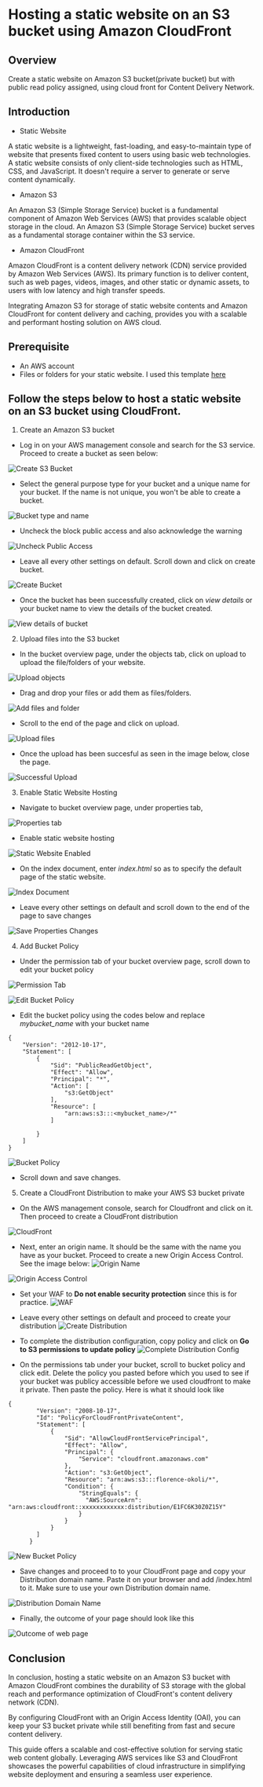 # Hosting a static website on an S3 bucket using Amazon CloudFront

## Overview 
Create a static website on Amazon S3 bucket(private bucket) but with public read policy assigned, using cloud front for Content Delivery Network. 

## Introduction

* Static Website

A static website is a lightweight, fast-loading, and easy-to-maintain type of website that presents fixed content to users using basic web technologies. A static website consists of only client-side technologies such as HTML, CSS, and JavaScript. It doesn't require a server to generate or serve content dynamically.

* Amazon S3

An Amazon S3 (Simple Storage Service) bucket is a fundamental component of Amazon Web Services (AWS) that provides scalable object storage in the cloud. An Amazon S3 (Simple Storage Service) bucket serves as a fundamental storage container within the S3 service. 

* Amazon CloudFront 

Amazon CloudFront is a content delivery network (CDN) service provided by Amazon Web Services (AWS). Its primary function is to deliver content, such as web pages, videos, images, and other static or dynamic assets, to users with low latency and high transfer speeds.

 Integrating Amazon S3 for storage of static website contents and Amazon CloudFront for content delivery and caching, provides you with a scalable and performant hosting solution on AWS cloud.

## Prerequisite

- An AWS account
- Files or folders for your static website. I used this template [here](https://startbootstrap.com/theme/agency)

## Follow the steps below to host a static website on an S3 bucket using CloudFront.

1. Create an Amazon S3 bucket

- Log in on your AWS management console and search for the S3 service. Proceed to create a bucket as seen below:

![Create S3 Bucket](/Images/Image1.png)

- Select the general purpose type for your bucket and a unique name for your bucket. 
If the name is not unique, you won't be able to create a bucket.

![Bucket type and name](/Images/Image2.png)

- Uncheck the block public access and also acknowledge the warning

![Uncheck Public Access](/Images/Image3.png)

- Leave all every other settings on default. Scroll down and click on create bucket.

![Create Bucket](/Images/Image4.png)

- Once the bucket has been successfully created, click on _view details_ or your bucket name to view the details of the bucket created.

![View details of bucket](/Images/Image5.png)

2. Upload files into the S3 bucket

- In the bucket overview page, under the objects tab, click on upload to upload the file/folders of your website.

![Upload objects](/Images/Image6.png)

- Drag and drop your files or add them as files/folders.

![Add files and folder](/Images/Image7.png)

- Scroll to the end of the page and click on upload.

![Upload files](/Images/Image8.png)

- Once the upload has been succesful as seen in the image below, close the page.

![Successful Upload](Images/Image9.png)

3. Enable Static Website Hosting

- Navigate to bucket overview page, under properties tab, 

![Properties tab](/Images/Image10.png) 

- Enable static website hosting

![Static Website Enabled](/Images/Image11.png)

- On the index document, enter _index.html_ so as to specify the default page of the static website.

![Index Document](/Images/Image12.png)

- Leave every other settings on default and scroll down to the end of the page to save changes

![Save Properties Changes](/Images/Image13.png)

4. Add Bucket Policy

- Under the permission tab of your bucket overview page, scroll down to edit your bucket policy

![Permission Tab](/Images/Image14.png)

![Edit Bucket Policy](/Images/Image15.png)

- Edit the bucket policy using the codes below and replace _mybucket_name_ with your bucket name

```
{
    "Version": "2012-10-17",
    "Statement": [
        {
            "Sid": "PublicReadGetObject",
            "Effect": "Allow",
            "Principal": "*",
            "Action": [ 
                "s3:GetObject"
            ],
            "Resource": [
                "arn:aws:s3:::<mybucket_name>/*"
            ]   
            
        }
    ]
}
```

![Bucket Policy](/Images/Image16.png)

- Scroll down and save changes.

5. Create a CloudFront Distribution to make your AWS S3 bucket private

- On the AWS management console, search for Cloudfront and click on it. Then proceed to create a CloudFront distribution

![CloudFront](/Images/Image17.png)

- Next, enter an origin name. It should be the same with the name you have as your bucket.
Proceed to create a new Origin Access Control.
See the image below:
![Origin Name](/Images/Image18.png)

![Origin Access Control](/Images/Image19.png)

- Set your WAF to **Do not enable security protection** since this is for practice. 
![WAF](/Images/Image20.png)

- Leave every other settings on default and proceed to create your distribution
![Create Distribution](/Images/Image21.png)

- To complete the distribution configuration, copy policy and click on __Go to S3 permissions to update policy__
![Complete Distribution Config](/Images/Image22.png)

- On the permissions tab under your bucket, scroll to bucket policy and click edit. Delete the policy you pasted before which you used to see if your bucket was publicy accessible before we used cloudfront to make it private. Then paste the policy. Here is what it should look like
```
{
        "Version": "2008-10-17",
        "Id": "PolicyForCloudFrontPrivateContent",
        "Statement": [
            {
                "Sid": "AllowCloudFrontServicePrincipal",
                "Effect": "Allow",
                "Principal": {
                    "Service": "cloudfront.amazonaws.com"
                },
                "Action": "s3:GetObject",
                "Resource": "arn:aws:s3:::florence-okoli/*",
                "Condition": {
                    "StringEquals": {
                      "AWS:SourceArn": "arn:aws:cloudfront::xxxxxxxxxxxx:distribution/E1FC6K30Z0Z15Y"
                    }
                }
            }
        ]
      }
```
![New Bucket Policy](/Images/Image23.png)

- Save changes and proceed to  to your CloudFront page and copy your Distribution domain name. Paste it on your browser and add /index.html to it. Make sure to use your own Distribution domain name.

![Distribution Domain Name](/Images/Image24.png)

- Finally, the outcome of your page should look like this

![Outcome of web page](/Images/Image25.png)

## Conclusion

In conclusion, hosting a static website on an Amazon S3 bucket with Amazon CloudFront combines the durability of S3 storage with the global reach and performance optimization of CloudFront's content delivery network (CDN).

 By configuring CloudFront with an Origin Access Identity (OAI), you can keep your S3 bucket private while still benefiting from fast and secure content delivery. 
 
 This guide offers a scalable and cost-effective solution for serving static web content globally. Leveraging AWS services like S3 and CloudFront showcases the powerful capabilities of cloud infrastructure in simplifying website deployment and ensuring a seamless user experience.
